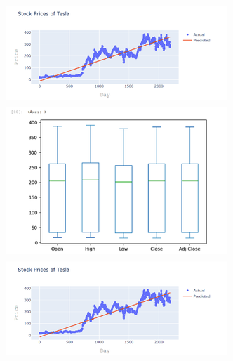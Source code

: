 ![image alt](https://github.com/anusvm/tesla/blob/main/image/img3.png?raw=true)


![image alt](https://github.com/anusvm/tesla/blob/bc41c95c0ae8d525be6ad7db98949dcb549d8c45/image/img2.png)


![image alt](https://github.com/anusvm/tesla/blob/bc41c95c0ae8d525be6ad7db98949dcb549d8c45/image/img3.png)
